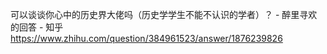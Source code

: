 可以谈谈你心中的历史界大佬吗（历史学学生不能不认识的学者）？ - 醉里寻欢的回答 - 知乎
https://www.zhihu.com/question/384961523/answer/1876239826
